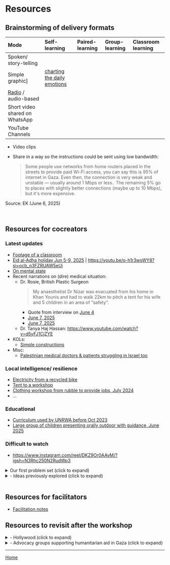 # Resources

## Brainstorming of delivery formats 

| Mode | Self-learning | Paired-learning |  Group-learning | Classroom learning | 
| :-- | :-- | :-- | :-- | :-- | 
| Spoken/ story-telling | | | | |
| Simple graphic] | [charting the daily emotions](https://www.instagram.com/p/DAa9sB8yboM/?igsh=MWR2azRodzRkZGFuaA%3D%3D) |
| [Radio](https://www.instagram.com/p/DBeDfjDoZM5/) / audio-based | | | | |
| Short video shared on WhatsApp | | | |
| YouTube Channels | | | |

- Video clips
- Share in a way so the instructions could be sent using low bandwidth:

  > Some people use networks from home routers placed in the streets to provide paid Wi-Fi access, you can say this is 95% of internet in Gaza. Even then, the connection is very weak and unstable — usually around 1 Mbps or less.. The remaining 5% go to places with slightly better connections (maybe up to 10 Mbps), but it's more expensive.

Source: EK (June 6, 2025)

<br/>

## Resources for cocreators

### Latest updates

- [Footage of a classroom](https://www.youtube.com/shorts/-Brmg5Sa9QY)
- [Eid al-Adha holiday Jun 5-9, 2025](https://www.youtube.com/embed/o-h1r3wsWY8?si=trJCdc99JXRvTWwt&amp;start=8") | https://youtu.be/o-h1r3wsWY8?si=ocb_n3FZRUAW5eUi
- [On mental state](https://www.youtube.com/watch?v=LV6Jo5V_DPU)
- Recent narrations on (dire) medical situation:
  - Dr. Rosie, British Plastic Surgeon
    > My anaesthetist Dr Nizar was evacuated from his home in Khan Younis and had to walk 22km to pitch a tent for his wife and 5 children in an area of “safety”.
    - Quote from interview on [June 4](https://www.instagram.com/reel/DKfgvB1tv9w/?igsh=MWY1bTUzdXFvMmg1YQ==)
    - [June 7, 2025](https://www.youtube.com/watch?v=dyZlKwYanvo)
    - [June 7, 2025](https://www.youtube.com/watch?v=Ewx9Qkpv86I)
  - Dr. Tanya Haj Hassan: https://www.youtube.com/watch?v=d5yFJ1CjZYE
- KOLs:
  - [Simple constructions](https://www.instagram.com/reel/DKcpZy2sFwM/?igsh=dW95YXF2a3J1NDAw)
- Misc:
  - [Palestinian medical doctors & patients struggling in Israel too](https://www.youtube.com/watch?v=sDwd4cSMiTA)
 

### Local intelligence/ resilience 

- [Electricity from a recycled bike](https://www.instagram.com/reel/DKcyUJVsHUV/?igsh=MTNpbmpqOGJxa2hreg==)
- [Tent to a workshop](https://www.youtube.com/shorts/7awCpBeYRRc)
- [Clothing workshop from rubble to provide jobs, July 2024](https://www.youtube.com/watch?v=1t4vikGRcUk)
- ...

### Educational

- [Curriculum used by UNRWA before Oct 2023](https://keeplearning.unrwa.org/en/gaza/)
- [Large group of children presenting orally outdoor with guidance, June 2025](https://www.instagram.com/reel/DKdH9s9NHSr/?igsh=MW5sMDFrYXEwM2x1cg%3D%3D)

### Difficult to watch

- https://www.instagram.com/reel/DKZ9Or0AAvM/?igsh=N3Rhc250N2RudWp3






<details>
   
<summary>Our first problem set (click to expand)</summary>

### Theme 1: Medical & Survival Skills
- [What is life like in Gaza? BBC documentary in 2024](https://www.youtube.com/watch?v=WChPpImsBx0&t=24s) 
- [UNICEF's photo essays](https://www.unicef.org/sop/stories/renewed-attacks-leave-gazas-children-cascading-crises)
- Debate: [Teaching survival skills or not](survival_skills.md)

### Theme 2: Science, social, and language

- [Dr. Asmaa's 2024 article](Abusamra2024.pdf)
- Al-Mqadma et al. (October 2024). "Resilience in the Rubble – A Needs Assessment of Higher Education in The Gaza Strip" [URL](https://www.swisspeace.ch/assets/publications/Reports/241030_Report_Gaza-Higher-Education-Needs-Assessment_final.pdf)
   - Needs assessment

### Learning with trauma through play

#### On trauma
- [Some accounts of pains of funerals from a documentary of the "11 devasting days" in 2021](https://www.youtube.com/watch?v=hqeJqqJOSxk)
- ...

#### On strategies

- Ratnasari et al. "Reducing the Inner Child level of College Students via Sufistic Guidance and Counseling with Tadabbur Alam Technique" 2023 [DOI](https://doi.org/10.2991/978-2-38476-152-4_137)
   - See notes on [applicability in Gaza](prompts.md)

</details> 



<details>
   
<summary>- Ideas previously explored (click to expand)</summary>

- https://tinyurl.com/prompts4gaza
- [Islamic for Gaza?](islamic4gaza)
- [Notes and example on planning a lesson plan](lesson_gemma3)

</details> 

<br/>

## Resources for facilitators

- [Facilitation notes](facilitation_notes.md)



## Resources to revisit after the workshop

<details>
  <summary>- Hollywood (click to expand) </summary>

- [Reddit discussion in April 2025](https://www.reddit.com/r/Broadway/comments/1jrwqfo/have_any_broadway_figures_been_openly_supportive/)
- ...
</details>

<details> 

<summary>- Advocacy groups supporting humanitarian aid in Gaza (click to expand)</summary>
   

### Canada

- [Canadians for Justice and Peace in the Middle East](https://www.cjpme.org/pp_2023_12_arms)
- [Faculty for Palenstine UBC](https://www.youtube.com/@F4PUBC)
- [Survey: Canadians view Israel as apartheid, not a vibrant democracy, Part 1 of a national opinion survey of Canadians conducted August 2-10, 202](CanadianSurvey2023.pdf)
 
### Norway

- [Norwegian Refugee Council](https://www.nrc.no/news/2025/march/suspension-of-humanitarian-aid-to-gaza-will-lead-to-more-suffering)
- [Norwegian People's Aid](https://www.npaid.org/where-we-work/palestina)

### Japan

- [古澤裕介（yusuke Furusawa）](https://www.instagram.com/furusawayusuke_?igsh=MTc5Ymd1ajdzaTJlNg%3D%3D)

### Other countries

- [Right to education marathon every.org](https://www.every.org/taawon/f/right-to-education-marathon)
- Faculty from Birzeit University volunteers to teach and co-supervise graduation projects and graduate theses: [link to sign up](https://www.surveymonkey.com/r/BZU-S-GAZA)

</details> 


<hr/>

[Home](https://design4good.github.io/ccworkshops/)
